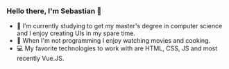 ### Hello there, I'm Sebastian 👋

- :book: I'm currently studying to get my master's degree in computer science and I enjoy creating UIs in my spare time.
- :movie_camera: When I'm not programming I enjoy watching movies and cooking.
- :computer: My favorite technologies to work with are HTML, CSS, JS and most recently Vue.JS.
